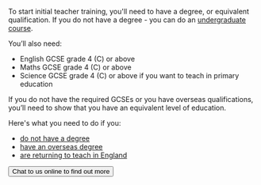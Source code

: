 To start initial teacher training, you'll need to have a degree, or equivalent qualification. If you do not have a degree - you can do an [undergraduate course](/ways-to-train).

You’ll also need:

* English GCSE grade 4 (C) or above
* Maths GCSE grade 4 (C) or above
* Science GCSE grade 4 (C) or above if you want to teach in primary education

If you do not have the required GCSEs or you have overseas qualifications, you’ll need to show that you have an equivalent level of education.

Here's what you need to do if you:

* [do not have a degree](/guidance/become-a-teacher-in-england#if-you-do-not-have-a-degree)
* [have an overseas degree](/international-candidates)
* [are returning to teach in England](/returning-to-teaching)

<button data-action="click->talk-to-us#startChat" class="button button-smaller">
  Chat to us online to find out more
</button>
